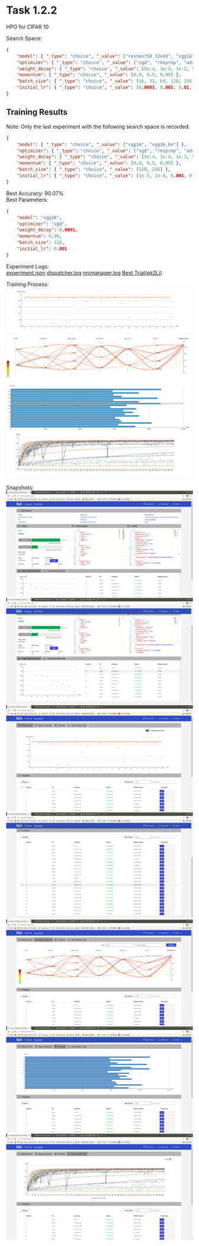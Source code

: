 # Task 1.2.2
HPO for CIFAR 10  

Search Space:  
```json
{
    "model": { "_type": "choice", "_value": ["resnext50_32x4d", "vgg16", "vgg16_bn","resnet50", "densenet121", "shufflenet_v2_x1_0", "mobilenet_v2", "squeezenet1_1", "resnet18","mnasnet1_0"] }, 
    "optimizer": { "_type": "choice", "_value": ["sgd", "rmsprop", "adam"] },
    "weight_decay": { "_type": "choice", "_value": [5e-4, 1e-4, 1e-3, 5e-5] },
    "momentum": { "_type": "choice", "_value": [0.9, 0.5, 0.99] },
    "batch_size": { "_type": "choice", "_value": [16, 32, 64, 128, 256] },
    "initial_lr": { "_type": "choice", "_value": [0.0001, 0.001, 0.01, 0.1] }
}
```

## Training Results
Note: Only the last experiment with the following search space is recorded.  
```json
{
    "model": { "_type": "choice", "_value": ["vgg16", "vgg16_bn"] }, 
    "optimizer": { "_type": "choice", "_value": ["sgd", "rmsprop", "adam"] },
    "weight_decay": { "_type": "choice", "_value": [5e-4, 1e-4, 1e-3, 5e-5] },
    "momentum": { "_type": "choice", "_value": [0.9, 0.5, 0.99] },
    "batch_size": { "_type": "choice", "_value": [128, 256] },
    "initial_lr": { "_type": "choice", "_value": [1e-5, 1e-4, 0.001, 0.01] }
}
```

Best Accuracy: 90.07%  
Best Parameters:  
```json
{
    "model": "vgg16",
    "optimizer": "sgd",
    "weight_decay": 0.0001,
    "momentum": 0.99,
    "batch_size": 128,
    "initial_lr": 0.001
}
```
Experiment Logs:  
[experiment.json][experiment_json]  [dispatcher.log][dispatcher_log]  [nnimanager.log][nnimanager_log]  [Best Trial(pk3Lj)][pk3Lj]  

Training Process:  
![default_metrics](results/images/default_metric.png "default metrics")
![hyper_parameters](results/images/hyper_parameters.png "hyper parameters")
![duration](results/images/duration.png "duration")
![intermediate_results](results/images/intermediate_result.png "intermediate results")

Snapshots:  
![trial_snapshot](results/snapshots/trial1.png)
![trial_snapshot](results/snapshots/trial2.png)
![trial_snapshot](results/snapshots/trial3.png)
![trial_snapshot](results/snapshots/trial4.png)
![trial_snapshot](results/snapshots/trial5.png)
![trial_snapshot](results/snapshots/trial6.png)
![trial_snapshot](results/snapshots/trial7.png)

[experiment_json]: results/logfiles/experiment.json
[dispatcher_log]: results/logfiles/dispatcher.log
[nnimanager_log]: results/logfiles/nnimanager.log
[pk3Lj]: results/pk3Lj

